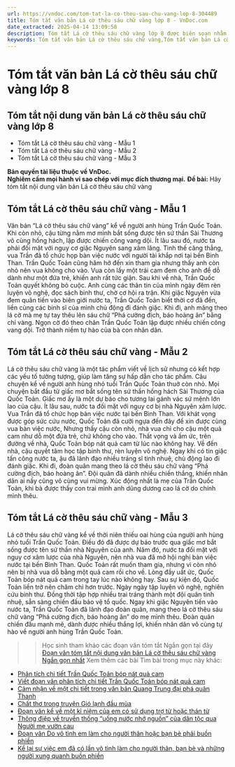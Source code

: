 ```yaml
---
url: https://vndoc.com/tom-tat-la-co-theu-sau-chu-vang-lop-8-304489
title: Tóm tắt văn bản Lá cờ thêu sáu chữ vàng lớp 8 - VnDoc.com
date_extracted: 2025-04-14 13:09:58
description: Tóm tắt Lá cờ thêu sáu chữ vàng lớp 8 được biên soạn nhằm giúp các em HS đạt kết quả tốt trong quá trình làm bài tập và học tập môn Ngữ văn lớp 8.
keywords: Tóm tắt văn bản Lá cờ thêu sáu chữ vàng,Tóm tắt văn bản Lá cờ thêu sáu chữ vàng lớp 8,Tóm tắt nội dung văn bản Lá cờ thêu sáu chữ vàng lớp 8,Tóm tắt Lá cờ thêu sáu chữ vàng,Tóm tắt truyện Lá cờ thêu sáu chữ vàng,Tóm tắt Lá cờ thêu sáu chữ vàng ngắn nhất,Tóm tắt văn bản Lá cờ thêu sáu chữ vàng Ngắn gọn,Lá cờ thêu sáu chữ vàng,Hãy tóm tắt nội dung văn bản Lá cờ thêu sáu chữ vàng,Tóm tắt Lá cờ thêu sáu chữ vàng ngắn gọn,đoạn văn tóm tắt Lá cờ thêu sáu chữ vàng
---
```


# Tóm tắt văn bản Lá cờ thêu sáu chữ vàng lớp 8
## **Tóm tắt nội dung văn bản Lá cờ thêu sáu chữ vàng lớp 8**
  * Tóm tắt Lá cờ thêu sáu chữ vàng - Mẫu 1
  * Tóm tắt Lá cờ thêu sáu chữ vàng - Mẫu 2
  * Tóm tắt Lá cờ thêu sáu chữ vàng - Mẫu 3

**Bản quyền tài liệu thuộc về VnDoc.  
Nghiêm cấm mọi hành vi sao chép với mục đích thương mại.**
**Đề bài:** Hãy tóm tắt nội dung văn bản Lá cờ thêu sáu chữ vàng
## **Tóm tắt Lá cờ thêu sáu chữ vàng - Mẫu 1**
Văn bản “Lá cờ thêu sáu chữ vàng” kể về người anh hùng Trần Quốc Toản. Khi còn nhỏ, cậu từng nằm mơ mình bắt sống được tên sứ thần Sài Thương vô cùng hống hách, lập được chiến công vang dội. Ít lâu sau đó, nước ta phải đối mặt với nguy cơ giặc Nguyên sang xâm lăng. Tình thế căng thẳng, vua Trần đã tổ chức họp bàn việc nước với người tài khắp nơi tại bến Binh Than. Trần Quốc Toản cũng hăm hở đến xin tham gia nhưng thấy anh còn nhỏ nên vua không cho vào. Vua còn lấy một trái cam đem cho anh để dỗ dành như một đứa trẻ, khiến anh rất tức giận. Sau khi về nhà, Trần Quốc Toản quyết không bỏ cuộc. Anh cùng các thân tin của mình ngày đêm rèn luyện võ nghệ, đọc sách binh thư, chờ cơ hội ra trận. Khi giặc Nguyên vừa đem quân tiến vào biên giới nước ta, Trần Quốc Toản biết thời cơ đã đến, liền cùng các binh sĩ của mình chủ động đi đánh giặc. Khi đi, anh măng theo lá cờ mà mẹ tự tay thêu lên sáu chữ “Phá cường địch, báo hoàng ân” bằng chỉ vàng. Ngọn cờ đó theo chân Trần Quốc Toản lập được nhiều chiến công vang dội. Trở thành niềm tự hào của bà con nhân dân.
## **Tóm tắt Lá cờ thêu sáu chữ vàng - Mẫu 2**
Lá cờ thêu sáu chữ vàng là một tác phẩm viết về lịch sử nhưng có kết hợp các yếu tố tưởng tượng, giúp làm tăng sự hấp dẫn cho tác phẩm. Câu chuyện kể về người anh hùng nhỏ tuổi Trần Quốc Toản thuở còn nhỏ. Mọi chuyện bắt đầu từ giấc mơ bắt sống tên sứ thần hống hách Sài Thương của Quốc Toản. Giấc mơ ấy là một dự báo cho tương lai gánh vác sứ mệnh lớn lao của cậu. Ít lâu sau, nước ta đối mặt với nguy cơ bị nhà Nguyên xâm lược. Vua Trần đã tổ chức họp bàn việc nước tại bến Bình Than. Với khát vọng được góp sức cứu nước, Quốc Toản đã cưỡi ngựa đến đây để xin được cùng vua bàn việc nước, Nhưng thấy cậu còn nhỏ, nhà vua chỉ cho cậu một quả cam như dỗ một đứa trẻ, chứ không cho vào. Thất vọng và ấm ức, trên đường về nhà, Quốc Toản bóp nát quả cam từ lúc nào không hay. Về đến nhà, cậu quyết tâm học tập binh thư, rèn luyện võ nghệ. Ngay khi có tin giặc tấn công nước ta, ậu đã lãnh đạo nhiều tráng sĩ tinh nhuệ, chủ động lao đi đánh giặc. Khi đi, đoàn quân mang theo lá cờ thêu sáu chữ vàng “Phá cường địch, báo hoàng ân”. Đội quân đã dành nhiều chiến thắng, khiến nhân dân ai nấy cũng vô cùng vui mừng. Xúc động nhất là mẹ của Trần Quốc Toản, khi bà được thấy con trai mình anh dũng dương cao lá cờ do chính mình thêu.
## **Tóm tắt Lá cờ thêu sáu chữ vàng - Mẫu 3**
Lá cờ thêu sáu chữ vàng kể về thời niên thiếu oai hùng của người anh hùng nhỏ tuổi Trần Quốc Toản. Điều đó đã được dự báo trước qua giấc mơ bắt sống được tên sứ thần nhà Nguyên của anh. Năm đó, nước ta đối mặt với nguy cơ xâm lược của nhà Nguyên, nên nhà vua đã mở hội nghị bàn việc nước tại bến Bình Than. Quốc Toản rất muốn tham gia, nhưng vì còn nhỏ nên bị nhà vua dỗ bằng một quả cam rồi cho về. Lòng đầy uất ức, Quốc Toản bóp nát quả cam trong tay lúc nào không hay. Sau sự kiện đó, Quốc Toản liền trở nên chăm chỉ hơn trước. Ngày ngày tập luyện võ nghệ, nghiên cứu binh thư. Đồng thời tập hợp nhiều trai tráng thành một đội quân tinh nhuệ, sẵn sàng chiến đấu bảo vệ tổ quốc. Ngay khi giặc Nguyên tiến vào nước ta, Trần Quốc Toản đã lãnh đạo đoàn quân, mang theo lá cờ thêu sáu chữ vàng “Phá cường địch, báo hoàng ân” do mẹ mình thêu. Đoàn quân chiến đấu mạnh mẽ, dành được nhiều thắng lợi, khiến nhân dân vô cùng tự hào về người anh hùng Trần Quốc Toản.
>> Học sinh tham khảo các đoạn văn tóm tắt Ngắn gọn tại đây [Đoạn văn tóm tắt nội dung văn bản Lá cờ thêu sáu chữ vàng Ngắn gọn nhất](<https://vndoc.com/tom-tat-van-ban-la-co-theu-sau-chu-vang-ngan-gon-lop-8-296448>)
Xem thêm các bài Tìm bài trong mục này khác:
  * [Phân tích chi tiết Trần Quốc Toản bóp nát quả cam](</phan-tich-chi-tiet-tran-quoc-toan-bop-nat-qua-cam-lop-8-296454>)
  * [Viết đoạn văn phân tích chi tiết Trần Quốc Toản bóp nát quả cam](</viet-doan-van-phan-tich-chi-tiet-tran-quoc-toan-bop-nat-qua-cam-328166>)
  * [Cảm nhận về một chi tiết trong văn bản Quang Trung đại phá quân Thanh](</cam-nhan-ve-mot-chi-tiet-trong-van-ban-quang-trung-dai-pha-quan-thanh-lop-8-296458>)
  * [Chất thơ trong truyện Gió lạnh đầu mùa](</chat-tho-trong-truyen-gio-lanh-dau-mua-khong-chi-hien-len-qua-cau-chu-hinh-anh-ma-toa-ra-tu-tam-hon-trong-sang-va-tam-long-thom-thao-cua-moi-nguoi-296459>)
  * [Đoạn văn kể về một kỉ niệm của em có sử dụng trợ từ hoặc thán từ](</doan-van-ke-ve-mot-ki-niem-cua-em-co-su-dung-tro-tu-hoac-than-tu-lop-8-296463>)
  * [Thông điệp về truyền thống “uống nước nhớ nguồn” của dân tộc qua Người mẹ vườn cau](</qua-truyen-ngan-nguoi-me-vuon-cau-tac-gia-muon-nhan-gui-den-nguoi-doc-thong-diep-ve-truyen-thong-uong-nuoc-nho-nguon-cua-dan-toc-296465>)
  * [Đoạn văn Do vô tình em làm cho người thân hoặc bạn bè phải buồn phiền](</da-co-lan-nao-do-vo-tinh-em-lam-cho-nguoi-than-hoac-ban-be-phai-buon-phien-chua-296467>)
  * [Kể lại sự việc em đã có lần vô tình làm cho người thân, bạn bè và những người xung quanh buồn phiền](</ke-lai-su-viec-em-da-co-lan-vo-tinh-lam-cho-nguoi-than-ban-be-va-nhung-nguoi-xung-quanh-buon-phien-296662>)

